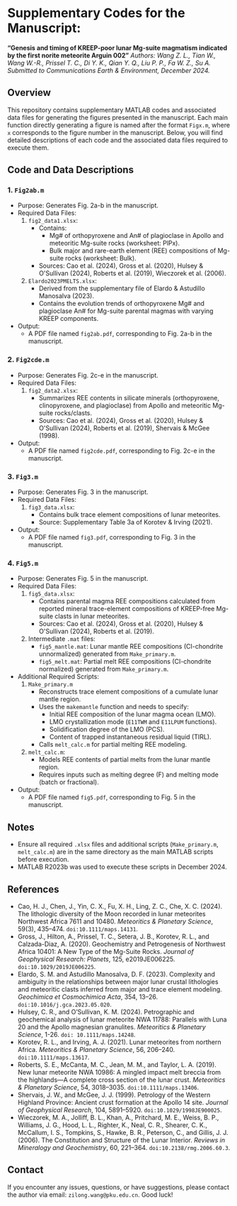 # Supplementary Codes for the Manuscript:
**“Genesis and timing of KREEP-poor lunar Mg-suite magmatism indicated by the first norite meteorite Arguin 002”**
*Authors: Wang Z. L., Tian W., Wang W.-R., Prissel T. C., Di Y. K., Qian Y. Q., Liu P. P., Fa W. Z., Su A.*
*Submitted to Communications Earth & Environment, December 2024.*

## Overview
This repository contains supplementary MATLAB codes and associated data files for generating the figures presented in the manuscript. Each main function directly generating a figure is named after the format ```Figx.m```, where ```x``` corresponds to the figure number in the manuscript. Below, you will find detailed descriptions of each code and the associated data files required to execute them.

## Code and Data Descriptions
### 1. ```Fig2ab.m```
  * Purpose: Generates Fig. 2a-b in the manuscript.
  * Required Data Files:
    1. ```fig2_data1.xlsx```:
       * Contains:
         * Mg# of orthopyroxene and An# of plagioclase in Apollo and meteoritic Mg-suite rocks (worksheet: PlPx).
         * Bulk major and rare-earth element (REE) compositions of Mg-suite rocks (worksheet: Bulk).
       * Sources: Cao et al. (2024), Gross et al. (2020), Hulsey & O'Sullivan (2024), Roberts et al. (2019), Wieczorek et al. (2006).
    2. ```Elardo2023PMELTS.xlsx```:
       * Derived from the supplementary file of Elardo & Astudillo Manosalva (2023).
       * Contains the evolution trends of orthopyroxene Mg# and plagioclase An# for Mg-suite parental magmas with varying KREEP components.
  * Output:
    * A PDF file named ```fig2ab.pdf```, corresponding to Fig. 2a-b in the manuscript.
### 2. ```Fig2cde.m```
  * Purpose: Generates Fig. 2c-e in the manuscript.
  * Required Data Files:
    1. ```fig2_data2.xlsx```:
       * Summarizes REE contents in silicate minerals (orthopyroxene, clinopyroxene, and plagioclase) from Apollo and meteoritic Mg-suite rocks/clasts.
       * Sources: Cao et al. (2024), Gross et al. (2020), Hulsey & O'Sullivan (2024), Roberts et al. (2019), Shervais & McGee (1998).
  * Output:
    * A PDF file named ```fig2cde.pdf```, corresponding to Fig. 2c-e in the manuscript.
### 3. ```Fig3.m```
  * Purpose: Generates Fig. 3 in the manuscript.
  * Required Data Files:
    1. ```fig3_data.xlsx```:
       * Contains bulk trace element compositions of lunar meteorites.
       * Source: Supplementary Table 3a of Korotev & Irving (2021).
  * Output:
    * A PDF file named ```fig3.pdf```, corresponding to Fig. 3 in the manuscript.
### 4. ```Fig5.m```
  * Purpose: Generates Fig. 5 in the manuscript.
  * Required Data Files:
    1. ```fig5_data.xlsx```:
       * Contains parental magma REE compositions calculated from reported mineral trace-element compositions of KREEP-free Mg-suite clasts in lunar meteorites.
       * Sources: Cao et al. (2024), Gross et al. (2020), Hulsey & O'Sullivan (2024), Roberts et al. (2019).
    2. Intermediate ```.mat``` files:
       * ```fig5_mantle.mat```: Lunar mantle REE compositions (CI-chondrite unnormalized) generated from ```Make_primary.m```.
       * ```fig5_melt.mat```: Partial melt REE compositions (CI-chondrite normalized) generated from ```Make_primary.m```.
  * Additional Required Scripts:
    1. ```Make_primary.m```
       * Reconstructs trace element compositions of a cumulate lunar mantle region.
       * Uses the ```makemantle``` function and needs to specify:
          * Initial REE composition of the lunar magma ocean (LMO).
          * LMO crystallization mode (```E11TWM``` and ```E11LPUM``` functions).
          * Solidification degree of the LMO (PCS).
          * Content of trapped instantaneous residual liquid (TIRL).
       * Calls ```melt_calc.m``` for partial melting REE modeling.
    2. ```melt_calc.m```:
       * Models REE contents of partial melts from the lunar mantle region.
       * Requires inputs such as melting degree (F) and melting mode (batch or fractional).
  * Output:
    * A PDF file named ```fig5.pdf```, corresponding to Fig. 5 in the manuscript.

## Notes
  * Ensure all required ```.xlsx``` files and additional scripts (```Make_primary.m```, ```melt_calc.m```) are in the same directory as the main MATLAB scripts before execution.
  * MATLAB R2023b was used to execute these scripts in December 2024.

## References
* Cao, H. J., Chen, J., Yin, C. X., Fu, X. H., Ling, Z. C., Che, X. C. (2024). The lithologic diversity of the Moon recorded in lunar meteorites Northwest Africa 7611 and 10480. *Meteoritics & Planetary Science*, 59(3), 435–474. ```doi:10.1111/maps.14131```.
* Gross, J., Hilton, A., Prissel, T. C., Setera, J. B., Korotev, R. L., and Calzada-Diaz, A. (2020). Geochemistry and Petrogenesis of Northwest Africa 10401: A New Type of the Mg-Suite Rocks. *Journal of Geophysical Research: Planets*, 125, e2019JE006225. ```doi:10.1029/2019JE006225```.
* Elardo, S. M. and Astudillo Manosalva, D. F. (2023). Complexity and ambiguity in the relationships between major lunar crustal lithologies and meteoritic clasts inferred from major and trace element modeling. *Geochimica et Cosmochimica Acta*, 354, 13–26. ```doi:10.1016/j.gca.2023.05.020```.
* Hulsey, C. R., and O’Sullivan, K. M. (2024). Petrographic and geochemical analysis of lunar meteorite NWA 11788: Parallels with Luna 20 and the Apollo magnesian granulites. *Meteoritics & Planetary Science*, 1-26. ```doi: 10.1111/maps.14248```.
* Korotev, R. L., and Irving, A. J. (2021). Lunar meteorites from northern Africa. *Meteoritics & Planetary Science*, 56, 206–240. ```doi:10.1111/maps.13617```.
* Roberts, S. E., McCanta, M. C., Jean, M. M., and Taylor, L. A. (2019). New lunar meteorite NWA 10986: A mingled impact melt breccia from the highlands—A complete cross section of the lunar crust. *Meteoritics & Planetary Science*, 54, 3018–3035. ```doi:10.1111/maps.13406```.
* Shervais, J. W., and McGee, J. J. (1999). Petrology of the Western Highland Province: Ancient crust formation at the Apollo 14 site. *Journal of Geophysical Research*, 104, 5891–5920. ```doi:10.1029/1998JE900025```.
* Wieczorek, M. A., Jolliff, B. L., Khan, A., Pritchard, M. E., Weiss, B. P., Williams, J. G., Hood, L. L., Righter, K., Neal, C. R., Shearer, C. K., McCallum, I. S., Tompkins, S., Hawke, B. R., Peterson, C., and Gillis, J. J. (2006). The Constitution and Structure of the Lunar Interior. *Reviews in Mineralogy and Geochemistry*, 60, 221–364. ```doi:10.2138/rmg.2006.60.3```.

## Contact
If you encounter any issues, questions, or have suggestions, please contact the author via email: ```zilong.wang@pku.edu.cn```.
Good luck!
